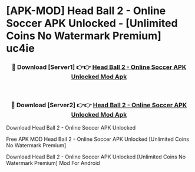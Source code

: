 # [APK-MOD] Head Ball 2 - Online Soccer APK Unlocked - [Unlimited Coins No Watermark Premium] uc4ie



<div align="center">
<h3>🔴 Download [Server1] 👉👉 <a href="https://momento.my/?title=Head_Ball_2_-_Online_Soccer_APK_Unlocked">Head Ball 2 - Online Soccer APK Unlocked Mod Apk</a></h3><br>

<h3>🔴 Download [Server2] 👉👉 <a href="https://momento.my/?title=Head_Ball_2_-_Online_Soccer_APK_Unlocked">Head Ball 2 - Online Soccer APK Unlocked Mod Apk</a></h3>
</div>



Download Head Ball 2 - Online Soccer APK Unlocked 

Free APK MOD Head Ball 2 - Online Soccer APK Unlocked [Unlimited Coins No Watermark Premium]

Download Head Ball 2 - Online Soccer APK Unlocked [Unlimited Coins No Watermark Premium] Mod For Android
